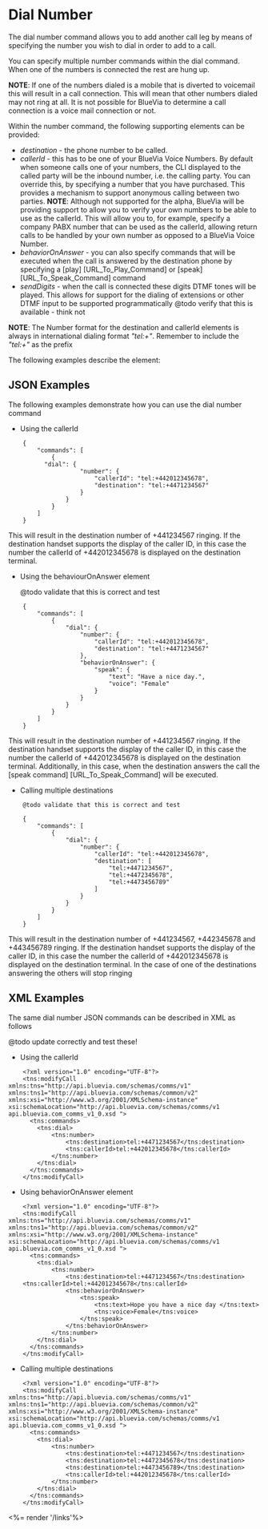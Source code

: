 # Dial Number


The dial number command allows you to add another call leg by means of specifying the number you wish to dial in order to add to a call.

You can specify multiple number commands within the dial command. When one of the numbers is connected the rest are hung up. 

**NOTE**: If one of the numbers dialed is a mobile that is diverted to voicemail this will result in a call connection. This will mean that other numbers dialed may not ring at all. It is not possible for BlueVia to determine a call connection is a voice mail connection or not.

Within the number command, the following supporting elements can be provided:

* *destination* - the phone number to be called. 
* *callerId* - this has to be one of your BlueVia Voice Numbers. By default when someone calls one of your numbers, the CLI displayed to the called party will be the inbound number, i.e. the calling party. You can override this, by specifying a number that you have purchased. This provides a mechanism to support anonymous calling between two parties. **NOTE**: Although not supported for the alpha, BlueVia will be providing support to allow you to verify your own numbers to be able to use as the callerId. This will allow you to, for example, specify a company PABX number that can be used as the callerId, allowing return calls to be handled by your own number as opposed to a BlueVia Voice Number. 
* *behaviorOnAnswer* - you can also specify commands that will be executed when the call is answered by the destination phone by specifying a [play] [URL_To_Play_Command] or [speak] [URL_To_Speak_Command] command
* *sendDigits* - when the call is connected these digits DTMF tones will be played. This allows for support for the dialing of extensions or other DTMF input to be supported programmatically @todo verify that this is available - think not

**NOTE**: The Number format for the destination and callerId elements is always in international dialing format *"tel:+<country code><phone number>"*. Remember to include the *"tel:+"* as the prefix

The following examples describe the element:

## JSON Examples


The following examples demonstrate how you can use the dial number command

* Using the callerId

~~~
    {
        "commands": [
            {
          "dial": {
                    "number": {
                        "callerId": "tel:+442012345678",
                        "destination": "tel:+4471234567"
                    }
                }
            }
        ]
    }
~~~

This will result in the destination number of +441234567 ringing.
If the destination handset supports the display of the caller ID, in this case the number the callerId of +442012345678 is displayed on the destination terminal.

* Using the behaviourOnAnswer element

    @todo validate that this is correct and test

~~~
    {
        "commands": [
            {
                "dial": {
                    "number": {
                        "callerId": "tel:+442012345678",
                        "destination": "tel:+4471234567"
                    },
                    "behaviorOnAnswer": {
                        "speak": {
                            "text": "Have a nice day.",
                            "voice": "Female"
                        }
                    }
                }
            }
        ]
    }
~~~


This will result in the destination number of +441234567 ringing.
If the destination handset supports the display of the caller ID, in this case the number the callerId of +442012345678 is displayed on the destination terminal.
Additionally, in this case, when the destination answers the call the [speak command] [URL_To_Speak_Command] will be executed.


* Calling multiple destinations

~~~
    @todo validate that this is correct and test

    {
        "commands": [
            {
                "dial": {
                    "number": {
                        "callerId": "tel:+442012345678",
                        "destination": [
                            "tel:+4471234567",
                            "tel:+4472345678",
                            "tel:+4473456789"
                        ]
                    }
                }
            }
        ]
    }
~~~

This will result in the destination number of +441234567, +442345678 and +443456789 ringing.
If the destination handset supports the display of the caller ID, in this case the number the callerId of +442012345678 is displayed on the destination terminal.
In the case of one of the destinations answering the others will stop ringing


## XML Examples


The same dial number JSON commands can be described in XML as follows 

@todo update correctly and test these!

* Using the callerId

~~~
    <?xml version="1.0" encoding="UTF-8"?>
    <tns:modifyCall xmlns:tns="http://api.bluevia.com/schemas/comms/v1" xmlns:tns1="http://api.bluevia.com/schemas/common/v2" xmlns:xsi="http://www.w3.org/2001/XMLSchema-instance" xsi:schemaLocation="http://api.bluevia.com/schemas/comms/v1 api.bluevia.com_comms_v1_0.xsd ">
      <tns:commands>
        <tns:dial>
            <tns:number>
                <tns:destination>tel:+4471234567</tns:destination> 
                <tns:callerId>tel:+442012345678</tns:callerId>          
            </tns:number>
        </tns:dial>
      </tns:commands>
    </tns:modifyCall>
~~~

* Using behaviorOnAnswer element

~~~
    <?xml version="1.0" encoding="UTF-8"?>
    <tns:modifyCall xmlns:tns="http://api.bluevia.com/schemas/comms/v1" xmlns:tns1="http://api.bluevia.com/schemas/common/v2" xmlns:xsi="http://www.w3.org/2001/XMLSchema-instance" xsi:schemaLocation="http://api.bluevia.com/schemas/comms/v1 api.bluevia.com_comms_v1_0.xsd ">
      <tns:commands>
        <tns:dial>
            <tns:number>
                <tns:destination>tel:+4471234567</tns:destination> 
    <tns:callerId>tel:+442012345678</tns:callerId>  
                <tns:behaviorOnAnswer>
                    <tns:speak>
                        <tns:text>Hope you have a nice day </tns:text>
                        <tns:voice>Female</tns:voice>
                    </tns:speak>
                </tns:behaviorOnAnswer>             
            </tns:number>
        </tns:dial>
      </tns:commands>
    </tns:modifyCall>
~~~

* Calling multiple destinations

~~~
    <?xml version="1.0" encoding="UTF-8"?>
    <tns:modifyCall xmlns:tns="http://api.bluevia.com/schemas/comms/v1" xmlns:tns1="http://api.bluevia.com/schemas/common/v2" xmlns:xsi="http://www.w3.org/2001/XMLSchema-instance" xsi:schemaLocation="http://api.bluevia.com/schemas/comms/v1 api.bluevia.com_comms_v1_0.xsd ">
      <tns:commands>
        <tns:dial>
            <tns:number>
                <tns:destination>tel:+4471234567</tns:destination> 
                <tns:destination>tel:+4472345678</tns:destination> 
                <tns:destination>tel:+4473456789</tns:destination>      
                <tns:callerId>tel:+442012345678</tns:callerId>
            </tns:number>
        </tns:dial>
      </tns:commands>
    </tns:modifyCall>
~~~

<%= render '/links'%>